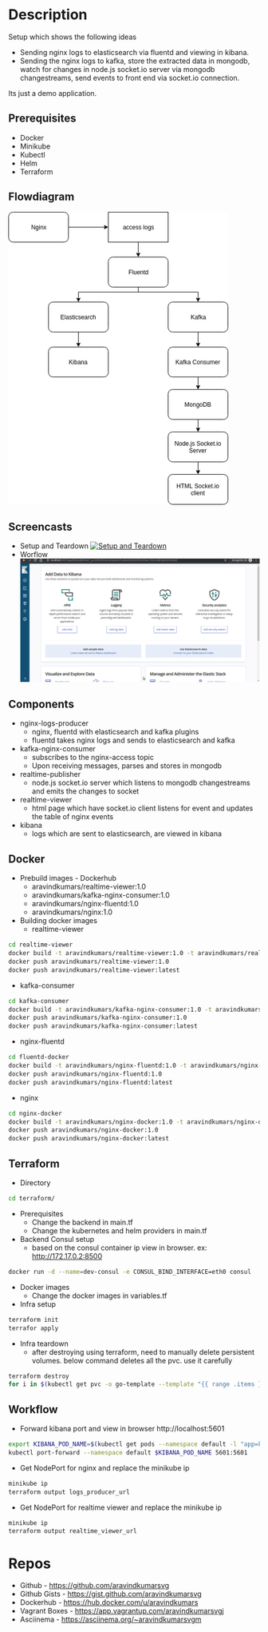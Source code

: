 # Description
Setup which shows the following ideas
  - Sending nginx logs to elasticsearch via fluentd and viewing in kibana.
  - Sending the nginx logs to kafka, store the extracted data in mongodb, watch for changes in node.js socket.io server via mongodb changestreams, send events to front end via socket.io connection.

Its just a demo application.
## Prerequisites
  - Docker
  - Minikube
  - Kubectl
  - Helm
  - Terraform
## Flowdiagram
![Flowdiagram](pictures/nginx_logs_viewer_realtime_and_searchengine.png)
## Screencasts
  - Setup and Teardown
[![Setup and Teardown](https://asciinema.org/a/256791.svg)](https://asciinema.org/a/256791)
  - Worflow
![Workflow](screencasts/nginx_logs_viewer_realtime_and_searchengine.gif)
## Components
  - nginx-logs-producer
    - nginx, fluentd with elasticsearch and kafka plugins
    - fluentd takes nginx logs and sends to elasticsearch and kafka
  - kafka-nginx-consumer
    - subscribes to the nginx-access topic
    - Upon receiving messages, parses and stores in mongodb
  - realtime-publisher
    - node.js socket.io server which listens to mongodb changestreams and emits the changes to socket
  - realtime-viewer
    - html page which have socket.io client listens for event and updates the table of nginx events
  - kibana
    - logs which are sent to elasticsearch, are viewed in kibana
## Docker
  - Prebuild images - Dockerhub
    - aravindkumars/realtime-viewer:1.0
    - aravindkumars/kafka-nginx-consumer:1.0
    - aravindkumars/nginx-fluentd:1.0
    - aravindkumars/nginx:1.0
  - Building docker images
    - realtime-viewer
```sh
cd realtime-viewer
docker build -t aravindkumars/realtime-viewer:1.0 -t aravindkumars/realtime-viewer:latest . 
docker push aravindkumars/realtime-viewer:1.0
docker push aravindkumars/realtime-viewer:latest 
```
   - kafka-consumer
```sh
cd kafka-consumer
docker build -t aravindkumars/kafka-nginx-consumer:1.0 -t aravindkumars/kafka-nginx-consumer:latest . 
docker push aravindkumars/kafka-nginx-consumer:1.0
docker push aravindkumars/kafka-nginx-consumer:latest 
```
   - nginx-fluentd
```sh
cd fluentd-docker
docker build -t aravindkumars/nginx-fluentd:1.0 -t aravindkumars/nginx-fluentd:latest . 
docker push aravindkumars/nginx-fluentd:1.0
docker push aravindkumars/nginx-fluentd:latest 
```
   - nginx
```sh
cd nginx-docker
docker build -t aravindkumars/nginx-docker:1.0 -t aravindkumars/nginx-docker:latest . 
docker push aravindkumars/nginx-docker:1.0 
docker push aravindkumars/nginx-docker:latest 
```
## Terraform
  - Directory 
```sh
cd terraform/
```
  - Prerequisites
    - Change the backend in main.tf
    - Change the kubernetes and helm providers in main.tf
  - Backend Consul setup
    - based on the consul container ip view in browser. ex: http://172.17.0.2:8500
```sh
docker run -d --name=dev-consul -e CONSUL_BIND_INTERFACE=eth0 consul
```
  - Docker images
    - Change the docker images in variables.tf
  - Infra setup
```sh
terraform init
terrafor apply
```
  - Infra teardown
    - after destroying using terraform, need to manually delete persistent volumes. below command deletes all the pvc. use it carefully
```sh
terraform destroy
for i in $(kubectl get pvc -o go-template --template "{{ range .items }} {{ .metadata.name }} {{ end }}"); do kubectl delete "pvc/${i}"; done
```
## Workflow
  - Forward kibana port and view in browser http://localhost:5601
```sh
export KIBANA_POD_NAME=$(kubectl get pods --namespace default -l "app=kibana,release=kibana" -o jsonpath="{.items[0].metadata.name}")
kubectl port-forward --namespace default $KIBANA_POD_NAME 5601:5601
```
  - Get NodePort for nginx and replace the minikube ip
```sh
minikube ip
terraform output logs_producer_url
```
  - Get NodePort for realtime viewer and replace the minikube ip
```sh
minikube ip
terraform output realtime_viewer_url
```
# Repos
  - Github - https://github.com/aravindkumarsvg
  - Github Gists - https://gist.github.com/aravindkumarsvg
  - Dockerhub - https://hub.docker.com/u/aravindkumars
  - Vagrant Boxes - https://app.vagrantup.com/aravindkumarsvgj
  - Asciinema - https://asciinema.org/~aravindkumarsvgm
